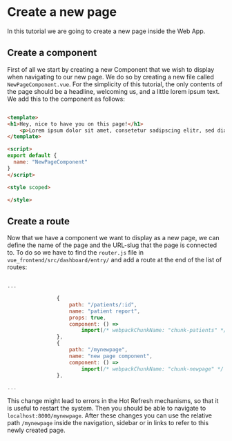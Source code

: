 # Create a new page

In this tutorial we are going to create a new page inside the Web App.


## Create a component

First of all we start by creating a new Component that we wish to display when navigating to our new page.
We do so by creating a new file called ``NewPageComponent.vue``. For the simplicity of this tutorial, the only contents
of the page should be a headline, welcoming us, and a little lorem ipsum text. We add this to the component as follows:

```html

<template>
<h1>Hey, nice to have you on this page!</h1>
    <p>Lorem ipsum dolor sit amet, consetetur sadipscing elitr, sed diam nonumy eirmod tempor invidunt ut labore et dolore magna aliquyam erat, sed diam voluptua. At vero eos et accusam et justo duo dolores et ea rebum. Stet clita kasd gubergren, no sea takimata sanctus est Lorem ipsum dolor sit amet. Lorem ipsum dolor sit amet, consetetur sadipscing elitr, sed diam nonumy eirmod tempor invidunt ut labore et dolore magna aliquyam erat, sed diam voluptua. At vero eos et accusam et justo duo dolores et ea rebum. Stet clita kasd gubergren, no sea takimata sanctus est Lorem ipsum dolor sit amet.</p>
</template>

<script>
export default {
  name: "NewPageComponent"
}
</script>

<style scoped>

</style>

```

## Create a route

Now that we have a component we want to display as a new page, we can define the name of the page and the URL-slug that the
page is connected to. To do so we have to find the ``router.js`` file in ``vue_frontend/src/dashboard/entry/`` and add a route at the end of the list of routes:

```js

...

                {
                    path: "/patients/:id",
                    name: "patient report",
                    props: true,
                    component: () =>
                        import(/* webpackChunkName: "chunk-patients" */ "../views/SinglePatient.vue"),
                },
                {
                    path: "/mynewpage",
                    name: "new page component",
                    component: () =>
                        import(/* webpackChunkName: "chunk-newpage" */ "../views/NewPageComponent.vue"),  // the source depends on the source of your file!
                },

...


```


This change might lead to errors in the Hot Refresh mechanisms, so that it is useful to restart the system. Then you should be able to navigate to 
``localhost:8000/mynewpage``. After these changes you can use the relative path ``/mynewpage`` inside the navigation, sidebar or in links to refer to this newly
created page.


